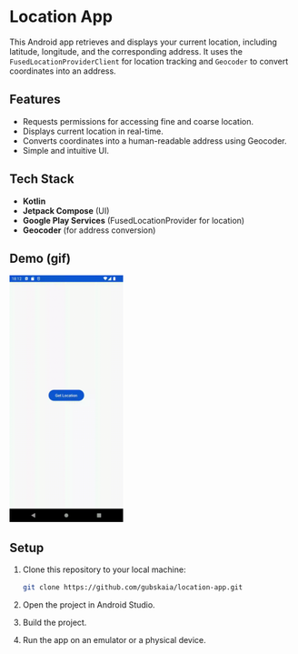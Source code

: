 # Location App

This Android app retrieves and displays your current location, including latitude, longitude, and the corresponding address. It uses the `FusedLocationProviderClient` for location tracking and `Geocoder` to convert coordinates into an address.

## Features

- Requests permissions for accessing fine and coarse location.
- Displays current location in real-time.
- Converts coordinates into a human-readable address using Geocoder.
- Simple and intuitive UI.

## Tech Stack

- **Kotlin**
- **Jetpack Compose** (UI)
- **Google Play Services** (FusedLocationProvider for location)
- **Geocoder** (for address conversion)

## Demo (gif)
<img src="/app/src/main/res/demo-location.gif" alt="Location App Demo 2" width="200" />


## Setup

1. Clone this repository to your local machine:

   ```bash
   git clone https://github.com/gubskaia/location-app.git
2. Open the project in Android Studio.
3. Build the project.
4. Run the app on an emulator or a physical device.
